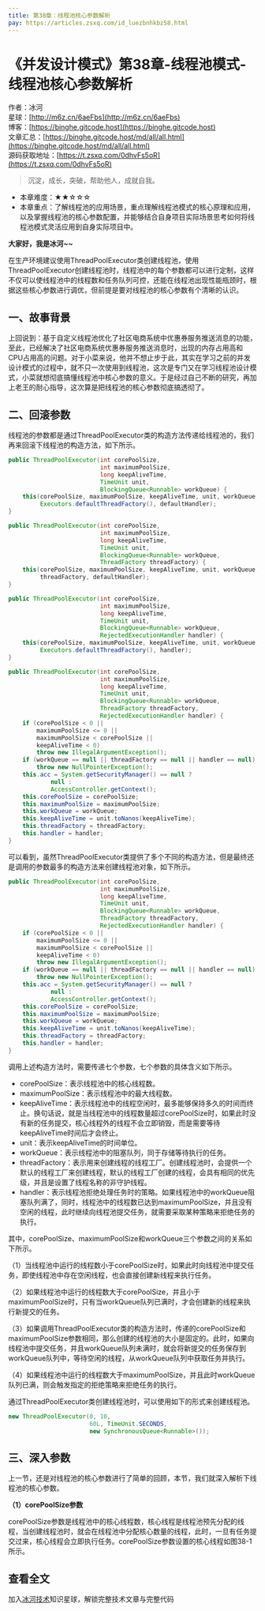 ```yaml
---
title: 第38章：线程池核心参数解析
pay: https://articles.zsxq.com/id_luezbnhkbz58.html
---
```


# 《并发设计模式》第38章-线程池模式-线程池核心参数解析

作者：冰河
<br/>星球：[http://m6z.cn/6aeFbs](http://m6z.cn/6aeFbs)
<br/>博客：[https://binghe.gitcode.host](https://binghe.gitcode.host)
<br/>文章汇总：[https://binghe.gitcode.host/md/all/all.html](https://binghe.gitcode.host/md/all/all.html)
<br/>源码获取地址：[https://t.zsxq.com/0dhvFs5oR](https://t.zsxq.com/0dhvFs5oR)

> 沉淀，成长，突破，帮助他人，成就自我。

* 本章难度：★★☆☆☆
* 本章重点：了解线程池的应用场景，重点理解线程池模式的核心原理和应用，以及掌握线程池的核心参数配置，并能够结合自身项目实际场景思考如何将线程池模式灵活应用到自身实际项目中。

**大家好，我是冰河~~**

在生产环境建议使用ThreadPoolExecutor类创建线程池，使用ThreadPoolExecutor创建线程池时，线程池中的每个参数都可以进行定制，这样不仅可以使线程池中的线程数和任务队列可控，还能在线程池出现性能瓶颈时，根据这些核心参数进行调优，但前提是要对线程池的核心参数有个清晰的认识。

## 一、故事背景

上回说到：基于自定义线程池优化了社区电商系统中优惠券服务推送消息的功能，至此，已经解决了社区电商系统优惠券服务推送消息时，出现的内存占用高和CPU占用高的问题。对于小菜来说，他并不想止步于此，其实在学习之前的并发设计模式的过程中，就不只一次使用到线程池，这次是专门又在学习线程池设计模式，小菜就想彻底搞懂线程池中核心参数的意义。于是经过自己不断的研究，再加上老王的耐心指导，这次算是把线程池的核心参数彻底搞透彻了。

## 二、回滚参数

线程池的参数都是通过ThreadPoolExecutor类的构造方法传递给线程池的，我们再来回滚下线程池的构造方法，如下所示。

```java
public ThreadPoolExecutor(int corePoolSize,
						  int maximumPoolSize,
						  long keepAliveTime,
						  TimeUnit unit,
						  BlockingQueue<Runnable> workQueue) {
	this(corePoolSize, maximumPoolSize, keepAliveTime, unit, workQueue,
		 Executors.defaultThreadFactory(), defaultHandler);
}

public ThreadPoolExecutor(int corePoolSize,
						  int maximumPoolSize,
						  long keepAliveTime,
						  TimeUnit unit,
						  BlockingQueue<Runnable> workQueue,
						  ThreadFactory threadFactory) {
	this(corePoolSize, maximumPoolSize, keepAliveTime, unit, workQueue,
		 threadFactory, defaultHandler);
}

public ThreadPoolExecutor(int corePoolSize,
						  int maximumPoolSize,
						  long keepAliveTime,
						  TimeUnit unit,
						  BlockingQueue<Runnable> workQueue,
						  RejectedExecutionHandler handler) {
	this(corePoolSize, maximumPoolSize, keepAliveTime, unit, workQueue,
		 Executors.defaultThreadFactory(), handler);
}

public ThreadPoolExecutor(int corePoolSize,
						  int maximumPoolSize,
						  long keepAliveTime,
						  TimeUnit unit,
						  BlockingQueue<Runnable> workQueue,
						  ThreadFactory threadFactory,
						  RejectedExecutionHandler handler) {
	if (corePoolSize < 0 ||
		maximumPoolSize <= 0 ||
		maximumPoolSize < corePoolSize ||
		keepAliveTime < 0)
		throw new IllegalArgumentException();
	if (workQueue == null || threadFactory == null || handler == null)
		throw new NullPointerException();
	this.acc = System.getSecurityManager() == null ?
			null :
			AccessController.getContext();
	this.corePoolSize = corePoolSize;
	this.maximumPoolSize = maximumPoolSize;
	this.workQueue = workQueue;
	this.keepAliveTime = unit.toNanos(keepAliveTime);
	this.threadFactory = threadFactory;
	this.handler = handler;
}
```

可以看到，虽然ThreadPoolExecutor类提供了多个不同的构造方法，但是最终还是调用的参数最多的构造方法来创建线程池对象，如下所示。

```java
public ThreadPoolExecutor(int corePoolSize,
						  int maximumPoolSize,
						  long keepAliveTime,
						  TimeUnit unit,
						  BlockingQueue<Runnable> workQueue,
						  ThreadFactory threadFactory,
						  RejectedExecutionHandler handler) {
	if (corePoolSize < 0 ||
		maximumPoolSize <= 0 ||
		maximumPoolSize < corePoolSize ||
		keepAliveTime < 0)
		throw new IllegalArgumentException();
	if (workQueue == null || threadFactory == null || handler == null)
		throw new NullPointerException();
	this.acc = System.getSecurityManager() == null ?
			null :
			AccessController.getContext();
	this.corePoolSize = corePoolSize;
	this.maximumPoolSize = maximumPoolSize;
	this.workQueue = workQueue;
	this.keepAliveTime = unit.toNanos(keepAliveTime);
	this.threadFactory = threadFactory;
	this.handler = handler;
}
```

调用上述构造方法时，需要传递七个参数，七个参数的具体含义如下所示。

* corePoolSize：表示线程池中的核心线程数。
* maximumPoolSize：表示线程池中的最大线程数。
* keepAliveTime：表示线程池中的线程空闲时，最多能够保持多久的时间而终止。换句话说，就是当线程池中的线程数量超过corePoolSize时，如果此时没有新的任务提交，核心线程外的线程不会立即销毁，而是需要等待keepAliveTime时间后才会终止。
* unit：表示keepAliveTime的时间单位。
* workQueue：表示线程池中的阻塞队列，同于存储等待执行的任务。
* threadFactory：表示用来创建线程的线程工厂。创建线程池时，会提供一个默认的线程工厂来创建线程，默认的线程工厂创建的线程，会具有相同的优先级，并且是设置了线程名称的非守护线程。
* handler：表示线程池拒绝处理任务时的策略。如果线程池中的workQueue阻塞队列满了，同时，线程池中的线程数已达到maximumPoolSize，并且没有空闲的线程，此时继续向线程池提交任务，就需要采取某种策略来拒绝任务的执行。

其中，corePoolSize、maximumPoolSize和workQueue三个参数之间的关系如下所示。

（1）当线程池中运行的线程数小于corePoolSize时，如果此时向线程池中提交任务，即使线程池中存在空闲线程，也会直接创建新线程来执行任务。

（2）如果线程池中运行的线程数大于corePoolSize，并且小于maximumPoolSize时，只有当workQueue队列已满时，才会创建新的线程来执行新提交的任务。

（3）如果调用ThreadPoolExecutor类的构造方法时，传递的corePoolSize和maximumPoolSize参数相同，那么创建的线程池的大小是固定的。此时，如果向线程池中提交任务，并且workQueue队列未满时，就会将新提交的任务保存到workQueue队列中，等待空闲的线程，从workQueue队列中获取任务并执行。

（4）如果线程池中运行的线程数大于maximumPoolSize，并且此时workQueue队列已满，则会触发指定的拒绝策略来拒绝任务的执行。

通过ThreadPoolExecutor类创建线程池时，可以使用如下的形式来创建线程池。

```java
new ThreadPoolExecutor(0, 10, 
                       60L, TimeUnit.SECONDS, 
                       new SynchronousQueue<Runnable>());
```

## 三、深入参数

上一节，还是对线程池的核心参数进行了简单的回顾，本节，我们就深入解析下线程池的核心参数。

**（1）corePoolSize参数**

corePoolSize参数是线程池中的核心线程数，核心线程是线程池预先分配的线程，当创建线程池时，就会在线程池中分配核心数量的线程，此时，一旦有任务提交过来，核心线程会立即执行任务。corePoolSize参数设置的核心线程如图38-1所示。

## 查看全文

加入[冰河技术](http://m6z.cn/6aeFbs)知识星球，解锁完整技术文章与完整代码
